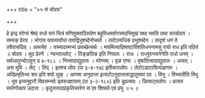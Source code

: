 +++
title = "०५ सं चोदय"

+++

हे इन्द्र वरेण्यं श्रेष्ठं राधो घनं चित्रं मणिमुक्तादिरूपेण बहुविधमर्वागस्मदभिमुखं यथा भवति तथा सञ्चोदय । सम्यक् प्रेरय । भोगाय यावत्पर्याप्तं तावद्विभुशब्देनोच्यते । ततोऽप्यधिकं प्रभुशब्देन । तादृशं धनं ते तवैवासदित् । अस्त्येव । तस्मादस्मभ्यं प्रयच्छेत्यर्थः । मघमित्यादिष्वष्टाविंशतिधननामसु रायो राध इति पठितं ॥ चोदय । चुद प्रेरणे । ण्यन्ताल्लोट् । तिङ्ङतिङ इति निघातः । राधः । राध्नुवन्त्यनेनेति राधो धनम् । सर्वधातुभ्योऽसुन् उ ४-१८८ । नित्त्वादाद्युदात्तः । वरेण्यम् । वृङ एण्यः । वृषादित्त्वादाद्युदात्तः । असत् । अस भुवि । लेट् । तिप् । इतश्च लोपः (पा ३-४-९७) इतीकारलोपः । लेटोऽडाटावित्यडागमः । अदिप्रभृतिभ्यः शप इति शपो लुक् । आगमा अनुदात्ता इत्यटोऽनुदात्तत्वाद्धातुस्वर एव । विभु । विभवतीति विभु । भुव इत्यनुवृत्तौ विप्रसम्भ्यो ड्वसञ्ज्ञायाम् (पा ३-२-१८०) इति डुप्रत्ययः । डित्वाट्वलोपः । प्रत्यय स्वरेणोकार उदात्तः । कृदुत्तरपदप्रकृतिस्वरेण स एव शिष्यते एवं प्रभु ॥ ५ ॥